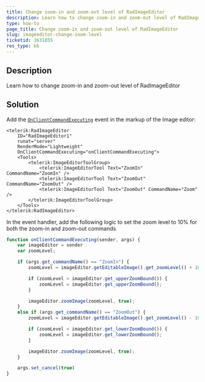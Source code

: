 ```yaml
---
title: Change zoom-in and zoom-out level of RadImageEditor
description: Learn how to change zoom-in and zoom-out level of RadImageEditor
type: how-to
page_title: Change zoom-in and zoom-out level of RadImageEditor
slug: imageeditor-change-zoom-level
ticketid: 1631855
res_type: kb
---
```


## Description

Learn how to change zoom-in and zoom-out level of RadImageEditor

## Solution

Add the [`OnClientCommandExecuting`](https://docs.telerik.com/devtools/aspnet-ajax/controls/imageeditor/client-side-programming/events/onclientcommandexecuting#onclientcommandexecuting) event in the markup of the Image editor:
````ASPX
<telerik:RadImageEditor
    ID="RadImageEditor1"
    runat="server"
    RenderMode="Lightweight"
    OnClientCommandExecuting="onClientCommandExecuting">
    <Tools>
        <telerik:ImageEditorToolGroup>
            <telerik:ImageEditorTool Text="ZoomIn" CommandName="ZoomIn" />
            <telerik:ImageEditorTool Text="ZoomOut" CommandName="ZoomOut" />
            <telerik:ImageEditorTool Text="ZoomOut" CommandName="Zoom" />
        </telerik:ImageEditorToolGroup>
    </Tools>
</telerik:RadImageEditor>
````

In the event handler, add the following logic to set the zoom level to 10% for both the zoom-in and zoom-out commands
````JavaScript
function onClientCommandExecuting(sender, args) {
    var imageEditor = sender
    var zoomLevel;

    if (args.get_commandName() == "ZoomIn") {
        zoomLevel = imageEditor.getEditableImage().get_zoomLevel() + 10

        if (zoomLevel > imageEditor.get_upperZoomBound()) {
            zoomLevel = imageEditor.get_upperZoomBound();
        }

        imageEditor.zoomImage(zoomLevel, true);
    }
    else if (args.get_commandName() == "ZoomOut") {
        zoomLevel = imageEditor.getEditableImage().get_zoomLevel() - 10

        if (zoomLevel < imageEditor.get_lowerZoomBound()) {
            zoomLevel = imageEditor.get_lowerZoomBound();
        }

        imageEditor.zoomImage(zoomLevel, true);
    }

    args.set_cancel(true)
}
````
 

   

